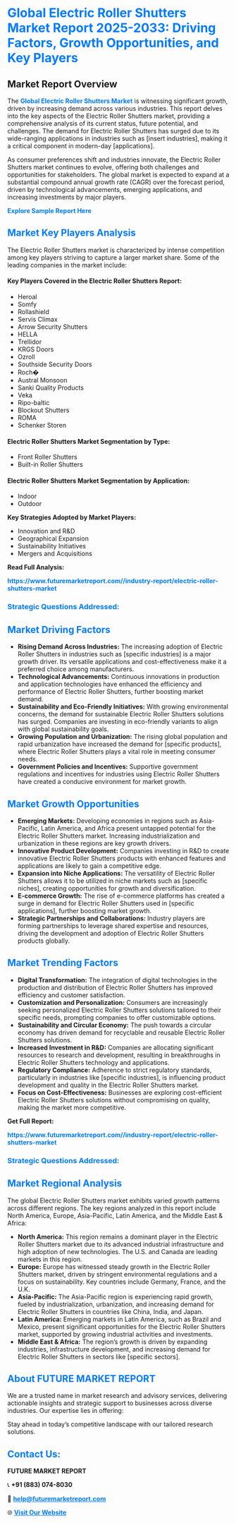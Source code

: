 <h1 style="color: #007BFF;">Global Electric Roller Shutters Market Report 2025-2033: Driving Factors, Growth Opportunities, and Key Players</h1>

<section id="overview">
<h2>Market Report Overview</h2>
<p>The <a href="https://www.futuremarketreport.com//industry-report/electric-roller-shutters-market" style="color: #007BFF; text-decoration: none;"><strong>Global Electric Roller Shutters Market</strong></a> is witnessing significant growth, driven by increasing demand across various industries. This report delves into the key aspects of the Electric Roller Shutters market, providing a comprehensive analysis of its current status, future potential, and challenges. The demand for Electric Roller Shutters has surged due to its wide-ranging applications in industries such as [insert industries], making it a critical component in modern-day [applications].</p>
<p>As consumer preferences shift and industries innovate, the Electric Roller Shutters market continues to evolve, offering both challenges and opportunities for stakeholders. The global market is expected to expand at a substantial compound annual growth rate (CAGR) over the forecast period, driven by technological advancements, emerging applications, and increasing investments by major players.</p>
</section>

<section id="overview">
<p><a href="https://www.futuremarketreport.com//request-sample/reportId=55293" style="color: #007BFF; text-decoration: none;"><strong>Explore Sample Report Here</strong></a></p>
</section>

<section id="key-players">
<h2 style="color: #007BFF;">Market Key Players Analysis</h2>
<p>The Electric Roller Shutters market is characterized by intense competition among key players striving to capture a larger market share. Some of the leading companies in the market include:</p>
<h4>Key Players Covered in the Electric Roller Shutters Report:</h4>
<ul><li>Heroal</li><li>Somfy</li><li>Rollashield</li><li>Servis Climax</li><li>Arrow Security Shutters</li><li>HELLA</li><li>Trellidor</li><li>KRGS Doors</li><li>Ozroll</li><li>Southside Security Doors</li><li>Roch�</li><li>Austral Monsoon</li><li>Sanki Quality Products</li><li>Veka</li><li>Ripo-baltic</li><li>Blockout Shutters</li><li>ROMA</li><li>Schenker Storen</li></ul>
<h4>Electric Roller Shutters Market Segmentation by Type:</h4>
<ul><li>Front Roller Shutters</li><li>Built-in Roller Shutters</li></ul>

<h4>Electric Roller Shutters Market Segmentation by Application:</h4>
<ul><li>Indoor</li><li>Outdoor</li></ul>
<p><strong>Key Strategies Adopted by Market Players:</strong></p>
<ul>
<li>Innovation and R&D</li>
<li>Geographical Expansion</li>
<li>Sustainability Initiatives</li>
<li>Mergers and Acquisitions</li>
</ul>
</section>

<section>
<p><strong>Read Full Analysis: </strong></p><a href="https://www.futuremarketreport.com//industry-report/electric-roller-shutters-market" style="color: #007BFF; text-decoration: none;"><strong>https://www.futuremarketreport.com//industry-report/electric-roller-shutters-market</strong></a>
<h3 style="color: #007BFF;">Strategic Questions Addressed:</h3>
</section>

<section id="driving-factors">
<h2 style="color: #007BFF;">Market Driving Factors</h2>
<ul>
<li><strong>Rising Demand Across Industries:</strong> The increasing adoption of Electric Roller Shutters in industries such as [specific industries] is a major growth driver. Its versatile applications and cost-effectiveness make it a preferred choice among manufacturers.</li>
<li><strong>Technological Advancements:</strong> Continuous innovations in production and application technologies have enhanced the efficiency and performance of Electric Roller Shutters, further boosting market demand.</li>
<li><strong>Sustainability and Eco-Friendly Initiatives:</strong> With growing environmental concerns, the demand for sustainable Electric Roller Shutters solutions has surged. Companies are investing in eco-friendly variants to align with global sustainability goals.</li>
<li><strong>Growing Population and Urbanization:</strong> The rising global population and rapid urbanization have increased the demand for [specific products], where Electric Roller Shutters plays a vital role in meeting consumer needs.</li>
<li><strong>Government Policies and Incentives:</strong> Supportive government regulations and incentives for industries using Electric Roller Shutters have created a conducive environment for market growth.</li>
</ul>
</section>

<section id="growth-opportunities">
<h2 style="color: #007BFF;">Market Growth Opportunities</h2>
<ul>
<li><strong>Emerging Markets:</strong> Developing economies in regions such as Asia-Pacific, Latin America, and Africa present untapped potential for the Electric Roller Shutters market. Increasing industrialization and urbanization in these regions are key growth drivers.</li>
<li><strong>Innovative Product Development:</strong> Companies investing in R&D to create innovative Electric Roller Shutters products with enhanced features and applications are likely to gain a competitive edge.</li>
<li><strong>Expansion into Niche Applications:</strong> The versatility of Electric Roller Shutters allows it to be utilized in niche markets such as [specific niches], creating opportunities for growth and diversification.</li>
<li><strong>E-commerce Growth:</strong> The rise of e-commerce platforms has created a surge in demand for Electric Roller Shutters used in [specific applications], further boosting market growth.</li>
<li><strong>Strategic Partnerships and Collaborations:</strong> Industry players are forming partnerships to leverage shared expertise and resources, driving the development and adoption of Electric Roller Shutters products globally.</li>
</ul>
</section>

<section id="trending-factors">
<h2 style="color: #007BFF;">Market Trending Factors</h2>
<ul>
<li><strong>Digital Transformation:</strong> The integration of digital technologies in the production and distribution of Electric Roller Shutters has improved efficiency and customer satisfaction.</li>
<li><strong>Customization and Personalization:</strong> Consumers are increasingly seeking personalized Electric Roller Shutters solutions tailored to their specific needs, prompting companies to offer customizable options.</li>
<li><strong>Sustainability and Circular Economy:</strong> The push towards a circular economy has driven demand for recyclable and reusable Electric Roller Shutters solutions.</li>
<li><strong>Increased Investment in R&D:</strong> Companies are allocating significant resources to research and development, resulting in breakthroughs in Electric Roller Shutters technology and applications.</li>
<li><strong>Regulatory Compliance:</strong> Adherence to strict regulatory standards, particularly in industries like [specific industries], is influencing product development and quality in the Electric Roller Shutters market.</li>
<li><strong>Focus on Cost-Effectiveness:</strong> Businesses are exploring cost-efficient Electric Roller Shutters solutions without compromising on quality, making the market more competitive.</li>
</ul>
</section>

<section>
<p><strong>Get Full Report: </strong></p><a href="https://www.futuremarketreport.com//industry-report/electric-roller-shutters-market" style="color: #007BFF; text-decoration: none;"><strong>https://www.futuremarketreport.com//industry-report/electric-roller-shutters-market</strong></a>
<h3 style="color: #007BFF;">Strategic Questions Addressed:</h3>
</section>


<section id="regional-analysis">
<h2 style="color: #007BFF;">Market Regional Analysis</h2>
<p>The global Electric Roller Shutters market exhibits varied growth patterns across different regions. The key regions analyzed in this report include North America, Europe, Asia-Pacific, Latin America, and the Middle East & Africa:</p>
<ul>
<li><strong>North America:</strong> This region remains a dominant player in the Electric Roller Shutters market due to its advanced industrial infrastructure and high adoption of new technologies. The U.S. and Canada are leading markets in this region.</li>
<li><strong>Europe:</strong> Europe has witnessed steady growth in the Electric Roller Shutters market, driven by stringent environmental regulations and a focus on sustainability. Key countries include Germany, France, and the U.K.</li>
<li><strong>Asia-Pacific:</strong> The Asia-Pacific region is experiencing rapid growth, fueled by industrialization, urbanization, and increasing demand for Electric Roller Shutters in countries like China, India, and Japan.</li>
<li><strong>Latin America:</strong> Emerging markets in Latin America, such as Brazil and Mexico, present significant opportunities for the Electric Roller Shutters market, supported by growing industrial activities and investments.</li>
<li><strong>Middle East & Africa:</strong> The region’s growth is driven by expanding industries, infrastructure development, and increasing demand for Electric Roller Shutters in sectors like [specific sectors].</li>
</ul>
</section>

<footer>
<h2 style="color: #007BFF;">About FUTURE MARKET REPORT</h2>
<p>We are a trusted name in market research and advisory services, delivering actionable insights and strategic support to businesses across diverse industries. Our expertise lies in offering:</p>

<p>Stay ahead in today’s competitive landscape with our tailored research solutions.</p>

<h2 style="color: #007BFF;">Contact Us:</h2>
<p><strong>FUTURE MARKET REPORT</strong></p>
<p>📞 <strong>+91 (883) 074-8030</strong></p>
<p>📧 <strong><a href="mailto:help@futuremarketreport.com" style="color: #007BFF;">help@futuremarketreport.com</a></strong></p>
<p>🌐 <strong><a href="https://www.futuremarketreport.com/" style="color: #007BFF;">Visit Our Website</a></strong></p>
</footer>